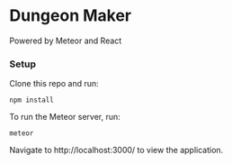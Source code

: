 # Dungeon Maker

Powered by Meteor and React

### Setup
Clone this repo and run:
```
npm install
```

To run the Meteor server, run:
```
meteor
```

Navigate to http://localhost:3000/ to view the application.
